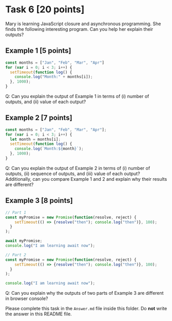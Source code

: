 # Task 6 [20 points]

Mary is learning JavaScript closure and asynchronous programming.  She finds the following interesting program.  Can you help her explain their outputs? 


## Example 1 [5 points]

```js
const months = ["Jan", "Feb", "Mar", "Apr"]
for (var i = 0; i < 3; i++) {
  setTimeout(function log() {
    console.log("Month:" + months[i]); 
  }, 1000);
}
```

Q: Can you explain the output of Example 1 in terms of (i) number of outputs, and (ii) value of each output? 

## Example 2 [7 points]

```js
const months = ["Jan", "Feb", "Mar", "Apr"];
for (var i = 0; i < 3; i++) {
  let month = months[i];
  setTimeout(function log() {
    console.log(`Month:${month}`); 
  }, 1000);
}
```
Q: Can you explain the output of Example 2 in terms of (i) number of outputs, (ii) sequence of outputs, and (iii) value of each output?  Additionally, can you compare Example 1 and 2 and explain why their results are different? 

## Example 3 [8 points]

```js
// Part 1
const myPromise = new Promise(function(resolve, reject) {
    setTimeout(() => {resolve("then"); console.log("then")}, 100);
  }
);

await myPromise;
console.log("I am learning await now");
```

```js
// Part 2
const myPromise = new Promise(function(resolve, reject) {
    setTimeout(() => {resolve("then"); console.log("then")}, 100);
  }
);

console.log("I am learning await now");
```

Q: Can you explain why the outputs of two parts of Example 3 are different in browser console? 


Please complete this task in the `Answer.md` file inside this folder. Do **not** write the answer in this README file.  
